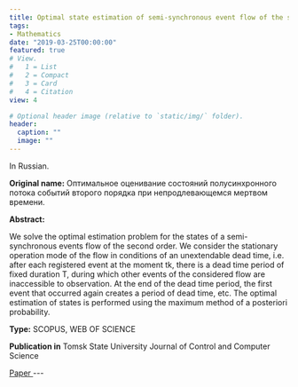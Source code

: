 ```yaml
---
title: Optimal state estimation of semi-synchronous event flow of the second order with non-extendable dead time
tags:
- Mathematics
date: "2019-03-25T00:00:00"
featured: true
# View.
#   1 = List
#   2 = Compact
#   3 = Card
#   4 = Citation
view: 4

# Optional header image (relative to `static/img/` folder).
header:
  caption: ""
  image: ""
---
```

In Russian. 

**Original name:** Оптимальное оценивание состояний полусинхронного потока событий второго порядка при непродлевающемся мертвом времени.

**Abstract:**

We solve the optimal estimation problem for the states of a semi-synchronous events flow of the second order. We consider the stationary operation mode of the flow in conditions of an unextendable dead time, i.e. after each registered event at the moment tk, there is a dead time period of fixed duration T, during which other events of the considered flow are inaccessible to observation. At the end of the dead time period, the first event that occurred again creates a period of dead time, etc. The optimal estimation of states is performed using the maximum method of a posteriori probability.

**Type:** SCOPUS, WEB OF SCIENCE

**Publication in** Tomsk State University Journal of Control and Computer Science

<a href="http://vital.lib.tsu.ru/vital/access/manager/Repository/vtls:000651547">
  Paper
</a>
---
